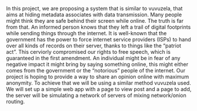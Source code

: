 In this project, we are proposing a system that is similar to vuvuzela, that aims at hiding metadata associates with data transmission. Many people might think they are safe behind their screen while online. The truth is far from that. An informed person knows that they left a trail of digital footprints while sending things through the internet. It is well-known that the government has the power to force internet service providers (ISPs) to hand over all kinds of records on their server, thanks to things like the “patriot act”. This cerviorly compromised our rights to free speech, which is guaranteed in the first amendment. An individual might be in fear of any negative impact it might bring by saying something online, this might either comes from the government or the “notorious” people of the internet. Our project is hoping to provide a way to share an opinion online with maximum anonymity. To achieve that we will be using a similar method vuvuzela used. We will set up a simple web app with a page to view post and a page to add, the server will be simulating a network of servers of mixing network/onion routing.